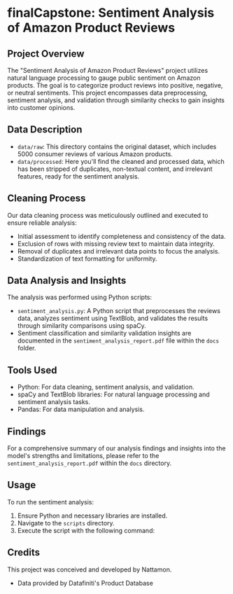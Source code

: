 # finalCapstone: Sentiment Analysis of Amazon Product Reviews

## Project Overview
The "Sentiment Analysis of Amazon Product Reviews" project utilizes natural language processing to gauge public sentiment on Amazon products. The goal is to categorize product reviews into positive, negative, or neutral sentiments. This project encompasses data preprocessing, sentiment analysis, and validation through similarity checks to gain insights into customer opinions.

## Data Description
- `data/raw`: This directory contains the original dataset, which includes 5000 consumer reviews of various Amazon products.
- `data/processed`: Here you'll find the cleaned and processed data, which has been stripped of duplicates, non-textual content, and irrelevant features, ready for the sentiment analysis.

## Cleaning Process
Our data cleaning process was meticulously outlined and executed to ensure reliable analysis:

- Initial assessment to identify completeness and consistency of the data.
- Exclusion of rows with missing review text to maintain data integrity.
- Removal of duplicates and irrelevant data points to focus the analysis.
- Standardization of text formatting for uniformity.

## Data Analysis and Insights
The analysis was performed using Python scripts:

- `sentiment_analysis.py`: A Python script that preprocesses the reviews data, analyzes sentiment using TextBlob, and validates the results through similarity comparisons using spaCy.
- Sentiment classification and similarity validation insights are documented in the `sentiment_analysis_report.pdf` file within the `docs` folder.

## Tools Used
- Python: For data cleaning, sentiment analysis, and validation.
- spaCy and TextBlob libraries: For natural language processing and sentiment analysis tasks.
- Pandas: For data manipulation and analysis.

## Findings
For a comprehensive summary of our analysis findings and insights into the model's strengths and limitations, please refer to the `sentiment_analysis_report.pdf` within the `docs` directory.

## Usage
To run the sentiment analysis:
1. Ensure Python and necessary libraries are installed.
2. Navigate to the `scripts` directory.
3. Execute the script with the following command:

## Credits
This project was conceived and developed by Nattamon.
- Data provided by Datafiniti's Product Database
